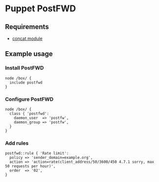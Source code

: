 # Puppet PostFWD

## Requirements

* [concat module](https://github.com/ripienaar/puppet-concat)

## Example usage

### Install PostFWD

    node /box/ {
      include postfwd
    }


### Configure PostFWD

    node /box/ {
      class { 'postfwd':
        daemon_user  => 'postfw',
        daemon_group => 'postfw',
      }
    }


### Add rules

    postfwd::rule { 'Rate limit':
      policy => 'sender_domain=example.org',
      action => 'action=rate(client_address/50/3600/450 4.7.1 sorry, max 50 requests per hour)',
      order  => '02',
    }

